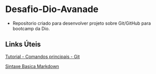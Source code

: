 # Desafio-Dio-Avanade
* Repositorio criado para desenvolver projeto sobre Git/GitHub para bootcamp da Dio.

## Links Úteis

[ Tutorial - Comandos principais - Git](https://www.hostinger.com.br/tutoriais/comandos-basicos-de-git?ppc_campaign=google_performance_max&gclid=CjwKCAiA5t-OBhByEiwAhR-hm6pThV__NFkOg9tjJy7riT4FymBirje-dXOWguAR_7mPbk86c2lnCRoCC4gQAvD_BwE)

[Sintaxe Basica Markdown](https://www.markdownguide.org/)

